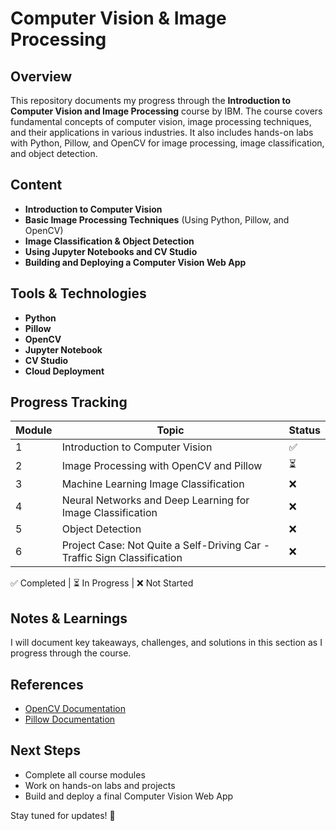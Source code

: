 # Computer Vision & Image Processing

## Overview
This repository documents my progress through the **Introduction to Computer Vision and Image Processing** course by IBM. The course covers fundamental concepts of computer vision, image processing techniques, and their applications in various industries. It also includes hands-on labs with Python, Pillow, and OpenCV for image processing, image classification, and object detection.

## Content
- **Introduction to Computer Vision**
- **Basic Image Processing Techniques** (Using Python, Pillow, and OpenCV)
- **Image Classification & Object Detection**
- **Using Jupyter Notebooks and CV Studio**
- **Building and Deploying a Computer Vision Web App**

## Tools & Technologies
- **Python**
- **Pillow**
- **OpenCV**
- **Jupyter Notebook**
- **CV Studio**
- **Cloud Deployment**

## Progress Tracking
| Module | Topic | Status |
|--------|-------|--------|
| 1 | Introduction to Computer Vision | ✅ |
| 2 | Image Processing with OpenCV and Pillow | ⏳ |
| 3 | Machine Learning Image Classification | ❌ |
| 4 | Neural Networks and Deep Learning for Image Classification | ❌ |
| 5 | Object Detection | ❌ |
| 6 | Project Case: Not Quite a Self-Driving Car - Traffic Sign Classification | ❌ |

✅ Completed | ⏳ In Progress | ❌ Not Started


## Notes & Learnings
I will document key takeaways, challenges, and solutions in this section as I progress through the course.

## References
- [OpenCV Documentation]([https://docs.opencv.org/](https://docs.opencv.org/4.x/index.html))
- [Pillow Documentation]([https://pillow.readthedocs.io/en/stable/](https://pillow.readthedocs.io/en/stable/))

## Next Steps
- Complete all course modules
- Work on hands-on labs and projects
- Build and deploy a final Computer Vision Web App

Stay tuned for updates! 🚀

